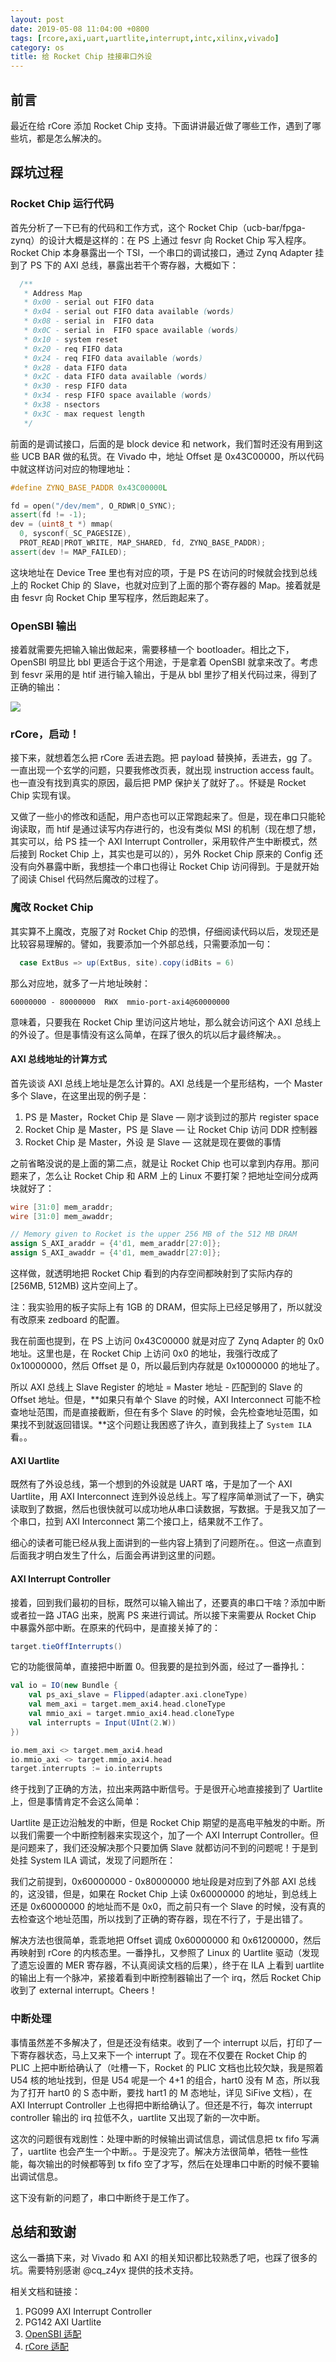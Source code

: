 ```yaml
---
layout: post
date: 2019-05-08 11:04:00 +0800
tags: [rcore,axi,uart,uartlite,interrupt,intc,xilinx,vivado]
category: os
title: 给 Rocket Chip 挂接串口外设
---
```


## 前言

最近在给 rCore 添加 Rocket Chip 支持。下面讲讲最近做了哪些工作，遇到了哪些坑，都是怎么解决的。

## 踩坑过程

### Rocket Chip 运行代码

首先分析了一下已有的代码和工作方式，这个 Rocket Chip（ucb-bar/fpga-zynq）的设计大概是这样的：在 PS 上通过 fesvr 向 Rocket Chip 写入程序。Rocket Chip 本身暴露出一个 TSI，一个串口的调试接口，通过 Zynq Adapter 挂到了 PS 下的 AXI 总线，暴露出若干个寄存器，大概如下：

```scala
  /**
   * Address Map
   * 0x00 - serial out FIFO data
   * 0x04 - serial out FIFO data available (words)
   * 0x08 - serial in  FIFO data
   * 0x0C - serial in  FIFO space available (words)
   * 0x10 - system reset
   * 0x20 - req FIFO data
   * 0x24 - req FIFO data available (words)
   * 0x28 - data FIFO data
   * 0x2C - data FIFO data available (words)
   * 0x30 - resp FIFO data
   * 0x34 - resp FIFO space available (words)
   * 0x38 - nsectors
   * 0x3C - max request length
   */
```

前面的是调试接口，后面的是 block device 和 network，我们暂时还没有用到这些 UCB BAR 做的私货。在 Vivado 中，地址 Offset 是 0x43C00000，所以代码中就这样访问对应的物理地址：

```c++
#define ZYNQ_BASE_PADDR 0x43C00000L

fd = open("/dev/mem", O_RDWR|O_SYNC);
assert(fd != -1);
dev = (uint8_t *) mmap(
  0, sysconf(_SC_PAGESIZE),
  PROT_READ|PROT_WRITE, MAP_SHARED, fd, ZYNQ_BASE_PADDR);
assert(dev != MAP_FAILED);

```

这块地址在 Device Tree 里也有对应的项，于是 PS 在访问的时候就会找到总线上的 Rocket Chip 的 Slave，也就对应到了上面的那个寄存器的 Map。接着就是由 fesvr 向 Rocket Chip 里写程序，然后跑起来了。

### OpenSBI 输出

接着就需要先把输入输出做起来，需要移植一个 bootloader。相比之下，OpenSBI 明显比 bbl 更适合于这个用途，于是拿着 OpenSBI 就拿来改了。考虑到 fesvr 采用的是 htif 进行输入输出，于是从 bbl 里抄了相关代码过来，得到了正确的输出：

![](/images/opensbi_uart.jpg)

### rCore，启动！

接下来，就想着怎么把 rCore 丢进去跑。把 payload 替换掉，丢进去，gg 了。一直出现一个玄学的问题，只要我修改页表，就出现 instruction access fault。也一直没有找到真实的原因，最后把 PMP 保护关了就好了。。怀疑是 Rocket Chip 实现有误。

又做了一些小的修改和适配，用户态也可以正常跑起来了。但是，现在串口只能轮询读取，而 htif 是通过读写内存进行的，也没有类似 MSI 的机制（现在想了想，其实可以，给 PS 挂一个 AXI Interrupt Controller，采用软件产生中断模式，然后接到 Rocket Chip 上，其实也是可以的），另外 Rocket Chip 原来的 Config 还没有向外暴露中断，我想挂一个串口也得让 Rocket Chip 访问得到。于是就开始了阅读 Chisel 代码然后魔改的过程了。

### 魔改 Rocket Chip

其实算不上魔改，克服了对 Rocket Chip 的恐惧，仔细阅读代码以后，发现还是比较容易理解的。譬如，我要添加一个外部总线，只需要添加一句：

```scala
  case ExtBus => up(ExtBus, site).copy(idBits = 6)
```

那么对应地，就多了一片地址映射：

```
60000000 - 80000000  RWX  mmio-port-axi4@60000000
```

意味着，只要我在 Rocket Chip 里访问这片地址，那么就会访问这个 AXI 总线上的外设了。但是事情没有这么简单，在踩了很久的坑以后才最终解决。。

#### AXI 总线地址的计算方式

首先谈谈 AXI 总线上地址是怎么计算的。AXI 总线是一个星形结构，一个 Master 多个 Slave，在这里出现的例子是：

1. PS 是 Master，Rocket Chip 是 Slave — 刚才谈到过的那片 register space
2. Rocket Chip 是 Master，PS 是 Slave — 让 Rocket Chip 访问 DDR 控制器
3. Rocket Chip 是 Master，外设 是 Slave — 这就是现在要做的事情

之前省略没说的是上面的第二点，就是让 Rocket Chip 也可以拿到内存用。那问题来了，怎么让 Rocket Chip 和 ARM 上的 Linux 不要打架？把地址空间分成两块就好了：

```verilog
wire [31:0] mem_araddr;
wire [31:0] mem_awaddr;

// Memory given to Rocket is the upper 256 MB of the 512 MB DRAM
assign S_AXI_araddr = {4'd1, mem_araddr[27:0]};
assign S_AXI_awaddr = {4'd1, mem_awaddr[27:0]};

```

这样做，就透明地把 Rocket Chip 看到的内存空间都映射到了实际内存的 [256MB, 512MB) 这片空间上了。

注：我实验用的板子实际上有 1GB 的 DRAM，但实际上已经足够用了，所以就没有改原来 zedboard 的配置。

我在前面也提到，在 PS 上访问 0x43C00000 就是对应了 Zynq Adapter 的 0x0 地址。这里也是，在 Rocket Chip 上访问 0x0 的地址，我强行改成了 0x10000000，然后 Offset 是 0，所以最后到内存就是 0x10000000 的地址了。

所以 AXI 总线上 Slave Register 的地址 = Master 地址 - 匹配到的 Slave 的 Offset 地址。但是，**如果只有单个 Slave 的时候，AXI Interconnect 可能不检查地址范围，而是直接截断，但在有多个 Slave 的时候，会先检查地址范围，如果找不到就返回错误。**这个问题让我困惑了许久，直到我挂上了 `System ILA` 看。。

#### AXI Uartlite

既然有了外设总线，第一个想到的外设就是 UART 咯，于是加了一个 AXI Uartlite，用 AXI Interconnect 连到外设总线上。写了程序简单测试了一下，确实读取到了数据，然后也很快就可以成功地从串口读数据，写数据。于是我又加了一个串口，拉到 AXI Interconnect 第二个接口上，结果就不工作了。

细心的读者可能已经从我上面讲到的一些内容上猜到了问题所在。。但这一点直到后面我才明白发生了什么，后面会再讲到这里的问题。

#### AXI Interrupt Controller

接着，回到我们最初的目标，既然可以输入输出了，还要真的串口干啥？添加中断或者拉一路 JTAG 出来，脱离 PS 来进行调试。所以接下来需要从 Rocket Chip 中暴露外部中断。在原来的代码中，是直接关掉了的：

```scala
target.tieOffInterrupts()
```

它的功能很简单，直接把中断置 0。但我要的是拉到外面，经过了一番挣扎：

```scala
val io = IO(new Bundle {
	val ps_axi_slave = Flipped(adapter.axi.cloneType)
	val mem_axi = target.mem_axi4.head.cloneType
	val mmio_axi = target.mmio_axi4.head.cloneType
	val interrupts = Input(UInt(2.W))
})

io.mem_axi <> target.mem_axi4.head
io.mmio_axi <> target.mmio_axi4.head
target.interrupts := io.interrupts
```

终于找到了正确的方法，拉出来两路中断信号。于是很开心地直接接到了 Uartlite 上，但是事情肯定不会这么简单：

Uartlite 是正边沿触发的中断，但是 Rocket Chip 期望的是高电平触发的中断。所以我们需要一个中断控制器来实现这个，加了一个 AXI Interrupt  Controller。但是问题来了，我们还没解决那个只要加俩 Slave 就都访问不到的问题呢！于是到处挂 System ILA 调试，发现了问题所在：

我们之前提到，0x60000000 - 0x80000000 地址段是对应到了外部 AXI 总线的，这没错，但是，如果在 Rocket Chip 上读 0x60000000 的地址，到总线上还是 0x60000000 的地址而不是 0x0，而之前只有一个 Slave 的时候，没有真的去检查这个地址范围，所以找到了正确的寄存器，现在不行了，于是出错了。

解决方法也很简单，乖乖地把 Offset 调成 0x60000000 和 0x61200000，然后再映射到 rCore 的内核态里。一番挣扎，又参照了 Linux 的 Uartlite 驱动（发现了遗忘设置的 MER 寄存器，不认真阅读文档的后果），终于在 ILA 上看到 uartlite 的输出上有一个脉冲，紧接着看到中断控制器输出了一个 irq，然后 Rocket Chip 收到了 external interrupt。Cheers！

### 中断处理

事情虽然差不多解决了，但是还没有结束。收到了一个 interrupt 以后，打印了一下寄存器状态，马上又来下一个 interrupt 了。现在不仅要在 Rocket Chip 的 PLIC 上把中断给确认了（吐槽一下，Rocket 的 PLIC 文档也比较欠缺，我是照着 U54 核的地址找到，但是 U54 呢是一个 4+1 的组合，hart0 没有 M 态，所以我为了打开 hart0 的 S 态中断，要找 hart1 的 M 态地址，详见 SiFive 文档），在 AXI Interrupt Controller 上也得把中断给确认了。但还是不行，每次 interrupt controller 输出的 irq 拉低不久，uartlite 又出现了新的一次中断。

这次的问题很有戏剧性：处理中断的时候输出调试信息，调试信息把 tx fifo 写满了，uartlite 也会产生一个中断。。于是没完了。解决方法很简单，牺牲一些性能，每次输出的时候都等到 tx fifo 空了才写，然后在处理串口中断的时候不要输出调试信息。

这下没有新的问题了，串口中断终于是工作了。

## 总结和致谢

这么一番搞下来，对 Vivado 和 AXI 的相关知识都比较熟悉了吧，也踩了很多的坑。需要特别感谢 @cq_z4yx 提供的技术支持。

相关文档和链接：

1. PG099 AXI Interrupt Controller
2. PG142 AXI Uartlite
3. [OpenSBI 适配](https://github.com/rcore-os/opensbi/compare/c1d01b0c2efea86348235a1c7f83382e53f87e0e...7fe82c135e394bc6e6dca610f3771344449568ed)
4. [rCore 适配](https://github.com/rcore-os/rCore/commit/2e599b0bab2ee522bd11d0c665207841939d2711)